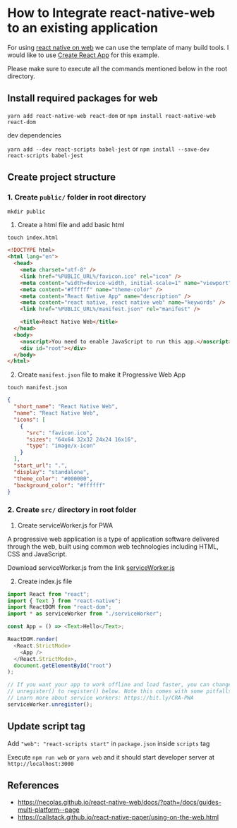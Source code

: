 # How to Integrate react-native-web to an existing application

For using [react native on web](https://github.com/necolas/react-native-web) we can use the template of many build tools. I would like to use [Create React App](https://github.com/facebook/create-react-app) for this example.

Please make sure to execute all the commands mentioned below in the root directory.

## Install required packages for web

`yarn add react-native-web react-dom` or `npm install react-native-web react-dom`

dev dependencies

`yarn add --dev react-scripts babel-jest` or `npm install --save-dev react-scripts babel-jest`

## Create project structure

### 1. Create `public/` folder in root directory

`mkdir public`

1. Create a html file and add basic html

`touch index.html`

```html
<!DOCTYPE html>
<html lang="en">
  <head>
    <meta charset="utf-8" />
    <link href="%PUBLIC_URL%/favicon.ico" rel="icon" />
    <meta content="width=device-width, initial-scale=1" name="viewport" />
    <meta content="#ffffff" name="theme-color" />
    <meta content="React Native App" name="description" />
    <meta content="react native, react native web" name="keywords" />
    <link href="%PUBLIC_URL%/manifest.json" rel="manifest" />

    <title>React Native Web</title>
  </head>
  <body>
    <noscript>You need to enable JavaScript to run this app.</noscript>
    <div id="root"></div>
  </body>
</html>
```

2. Create `manifest.json` file to make it Progressive Web App


`touch manifest.json`

```json
{
  "short_name": "React Native Web",
  "name": "React Native Web",
  "icons": [
    {
      "src": "favicon.ico",
      "sizes": "64x64 32x32 24x24 16x16",
      "type": "image/x-icon"
    }
  ],
  "start_url": ".",
  "display": "standalone",
  "theme_color": "#000000",
  "background_color": "#ffffff"
}
```

<!-- 4. Create a `favicon.ico` file -->

### 2. Create `src/` directory in root folder

1. Create serviceWorker.js for PWA

  A progressive web application is a type of application software delivered through the web, built using common web technologies including HTML, CSS and JavaScript.

Download serviceWorker.js from the link
[serviceWorker.js](https://gist.github.com/YajanaRao/e68b16b52c447d9ff032f3930d601135)

<script src="https://gist.github.com/YajanaRao/e68b16b52c447d9ff032f3930d601135.js"></script>

2. Create index.js file

```js
import React from "react";
import { Text } from "react-native";
import ReactDOM from "react-dom";
import * as serviceWorker from "./serviceWorker";

const App = () => <Text>Hello</Text>;

ReactDOM.render(
  <React.StrictMode>
    <App />
  </React.StrictMode>,
  document.getElementById("root")
);

// If you want your app to work offline and load faster, you can change
// unregister() to register() below. Note this comes with some pitfalls.
// Learn more about service workers: https://bit.ly/CRA-PWA
serviceWorker.unregister();
```

## Update script tag

Add
`"web": "react-scripts start"` in `package.json` inside `scripts` tag

Execute `npm run web` or `yarn web` and it should start developer server at `http://localhost:3000`

## References

- https://necolas.github.io/react-native-web/docs/?path=/docs/guides-multi-platform--page
- https://callstack.github.io/react-native-paper/using-on-the-web.html
